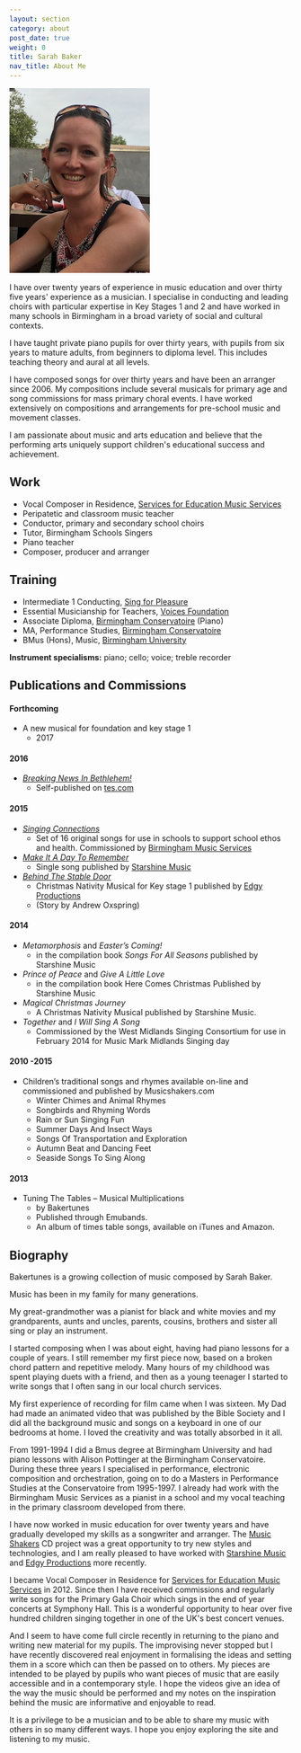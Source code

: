 ```yaml
---
layout: section
category: about
post_date: true
weight: 0
title: Sarah Baker
nav_title: About Me
---
```


<aside class="pull-right">
  <img src="/public/images/seb.jpg" class="img-responsive img-rounded">
</aside>

I have over twenty years of experience in music education and over thirty five years' experience as a musician. I specialise in conducting and leading choirs with particular expertise in Key Stages 1 and 2 and have worked in many schools in Birmingham in a broad variety of social and cultural contexts.

I have taught private piano pupils for over thirty years, with pupils from six years to mature adults, from beginners to diploma level. This includes teaching theory and aural at all levels.

I have composed songs for over thirty years and have been an arranger since 2006.  My compositions include several musicals for primary age and song commissions for mass primary choral events. I have worked extensively on compositions and arrangements for pre-school music and movement classes.

I am passionate about music and arts education and believe that the performing arts uniquely support children's educational success and achievement.

## Work

- Vocal Composer in Residence, [Services for Education Music Services](http://servicesforeducation.co.uk/index.php/Music-Services/music-services-2.html)
- Peripatetic and classroom music teacher
- Conductor, primary and secondary school choirs
- Tutor, Birmingham Schools Singers
- Piano teacher
- Composer, producer and arranger

## Training

- Intermediate 1 Conducting, [Sing for Pleasure](https://www.singforpleasure.org.uk/)
- Essential Musicianship for Teachers, [Voices Foundation](http://www.voices.org.uk/courses/extended-courses/)
- Associate Diploma, [Birmingham Conservatoire](http://www.bcu.ac.uk/conservatoire) (Piano)
- MA, Performance Studies, [Birmingham Conservatoire](http://www.bcu.ac.uk/conservatoire)
- BMus (Hons), Music, [Birmingham University](http://www.birmingham.ac.uk/)

**Instrument specialisms:** piano; cello; voice; treble recorder

## Publications and Commissions

#### Forthcoming

- A new musical for foundation and key stage 1
	- 2017

#### 2016

- *[Breaking News In Bethlehem!](https://www.tes.com/teaching-resource/breaking-news-in-bethlehem-a-musical-nativity-by-sarah-baker-11394913)*
	- Self-published on [tes.com](https://www.tes.com/)

#### 2015

- *[Singing Connections](http://servicesforeducation.co.uk/index.php/Music-Services/primary-schools.html#singing-connections)*
	- Set of 16 original songs for use in schools to support school ethos and health. Commissioned by [Birmingham Music Services](http://servicesforeducation.co.uk/)
- *[Make It A Day To Remember]()*
	- Single song published by [Starshine Music](https://www.starshine.co.uk/)
- *[Behind The Stable Door](http://www.edgyproductions.com/shop/behind-the-stable-door/)*
	- Christmas Nativity Musical for Key stage 1 published by [Edgy Productions](http://www.edgyproductions.com/)
	- (Story by Andrew Oxspring)

#### 2014

- *Metamorphosis* and *Easter’s Coming!*
	- in the compilation book *Songs For All Seasons* published by Starshine Music 
- *Prince of Peace* and *Give A Little Love*
	- in the compilation book Here Comes Christmas Published by Starshine Music
- *Magical Christmas Journey*
	- A Christmas Nativity Musical published by Starshine Music.
- *Together* and *I Will Sing A Song*
	- Commissioned by the West Midlands Singing Consortium for use in February 2014 for Music Mark Midlands Singing day

#### 2010 -2015

- Children’s traditional songs and rhymes available on-line and commissioned and published by Musicshakers.com
	- Winter Chimes and Animal Rhymes
	- Songbirds and Rhyming Words
	- Rain or Sun Singing Fun
	- Summer Days And Insect Ways
	- Songs Of Transportation and Exploration
	- Autumn Beat and Dancing Feet
	- Seaside Songs To Sing Along

#### 2013	

- Tuning The Tables – Musical Multiplications
	- by Bakertunes
	- Published through Emubands.
	- An album of times table songs, available on iTunes and Amazon.



## Biography

Bakertunes is a growing collection of music composed by Sarah Baker. 

Music has been in my family for many generations.

My great-grandmother was a pianist for black and white movies and my grandparents, aunts and uncles, parents, cousins, brothers and sister all sing or play an instrument. 

I started composing when I was about eight, having had piano lessons for a couple of years. I still remember my first piece now, based on a broken chord pattern and repetitive melody. Many hours of my childhood was spent playing duets with a friend, and then as a young teenager I started to write songs that I often sang in our local church services.

My first experience of recording for film came when I was sixteen. My Dad had made an animated video that was published by the Bible Society and I did all the background music and songs on a keyboard in one of our bedrooms at home. I loved the creativity and was totally absorbed in it all.

From 1991-1994 I did a  Bmus degree at Birmingham University and had piano lessons with Alison Pottinger at the Birmingham Conservatoire. During these three years I specialised in performance, electronic composition and orchestration, going on to do a Masters in Performance Studies at the Conservatoire from 1995-1997. I already had work with the Birmingham Music Services as a pianist in a school and my vocal teaching in the primary classroom developed from there.

I have now worked in music education for over twenty years and have gradually developed my skills as a songwriter and arranger. The [Music Shakers](www.musicshakers.com) CD project was a great opportunity to try new styles and technologies, and I am really pleased to have worked with [Starshine Music](www.starshinemusic.co.uk) and [Edgy Productions](www.edgyproductions.com) more recently. 

I became Vocal Composer in Residence for [Services for Education Music Services](www.servicesforeducation.co.uk) in 2012. Since then I have received commissions and regularly write songs for the Primary Gala Choir which sings in the end of year concerts at Symphony Hall. This is a wonderful opportunity to hear over five hundred children singing together in one of the UK's best concert venues.

And I seem to have come full circle recently in returning to the piano and writing new material for my pupils. The improvising never stopped but I have recently discovered real enjoyment in formalising the ideas and setting them in a score which can then be passed on to others. My pieces are intended to be played by pupils who want pieces of music that are easily accessible and in a contemporary style. I hope the videos give an idea of the way the music should be performed and my notes on the inspiration behind the music are informative and enjoyable to read.

It is a privilege to be a musician and to be able to share my music with others in so many different ways. I hope you enjoy exploring the site and listening to my music.